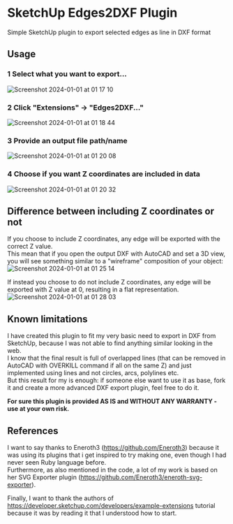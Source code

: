 # SketchUp Edges2DXF Plugin
Simple SketchUp plugin to export selected edges as line in DXF format

## Usage
### 1 Select what you want to export...
![Screenshot 2024-01-01 at 01 17 10](https://github.com/FrankBolleri/SketchUp-Edges2DXF/assets/26364299/431570a7-5fe8-4e79-90e3-3fc7f6331e02)

### 2 Click "Extensions" -> "Edges2DXF..."
![Screenshot 2024-01-01 at 01 18 44](https://github.com/FrankBolleri/SketchUp-Edges2DXF/assets/26364299/112ffc09-a1d5-4d8e-a568-6dcf4e0923b3)

### 3 Provide an output file path/name
![Screenshot 2024-01-01 at 01 20 08](https://github.com/FrankBolleri/SketchUp-Edges2DXF/assets/26364299/59d36429-5329-4ade-98fe-6fb5d801856f)

### 4 Choose if you want Z coordinates are included in data
![Screenshot 2024-01-01 at 01 20 32](https://github.com/FrankBolleri/SketchUp-Edges2DXF/assets/26364299/dd3ae341-75d3-4d76-8ec6-822edff30c7b)

## Difference between including Z coordinates or not
If you choose to include Z coordinates, any edge will be exported with the correct Z value.  
This mean that if you open the output DXF with AutoCAD and set a 3D view, you will see something similar to a "wireframe" composition of your object:
![Screenshot 2024-01-01 at 01 25 14](https://github.com/FrankBolleri/SketchUp-Edges2DXF/assets/26364299/f3014024-a703-4f38-8311-51444b1d68e2)

If instead you choose to do not include Z coordinates, any edge will be exported with Z value at 0, resulting in a flat representation.
![Screenshot 2024-01-01 at 01 28 03](https://github.com/FrankBolleri/SketchUp-Edges2DXF/assets/26364299/101840bd-9542-407c-b3a2-8d308036e7a9)

## Known limitations
I have created this plugin to fit my very basic need to export in DXF from SketchUp, because I was not able to find anything similar looking in the web.  
I know that the final result is full of overlapped lines (that can be removed in AutoCAD with OVERKILL command if all on the same Z) and just implemented using lines and not circles, arcs, polylines etc.  
But this result for my is enough: if someone else want to use it as base, fork it and create a more advanced DXF export plugin, feel free to do it.  

**For sure this plugin is provided AS IS and WITHOUT ANY WARRANTY - use at your own risk.**  

## References
I want to say thanks to Eneroth3 (https://github.com/Eneroth3) because it was using its plugins that i get inspired to try making one, even though I had never seen Ruby language before.  
Furthermore, as also mentioned in the code, a lot of my work is based on her SVG Exporter plugin (https://github.com/Eneroth3/eneroth-svg-exporter).  

Finally, I want to thank the authors of https://developer.sketchup.com/developers/example-extensions tutorial because it was by reading it that I understood how to start.  
